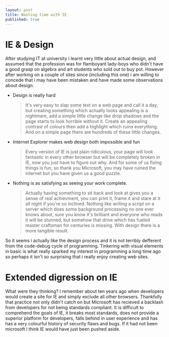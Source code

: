 ```yaml
---
layout: post
title: Wasting time with IE
published: true
---
```

IE & Design
===========
After studying IT at university i learnt very little about actual design,
and assumed that the profession was for flamboyant lady-boys who didn't
have a good grasp on algebra and art students who sold out to buy pot.
However after working on a couple of sites since (including this one) 
i am willing to concede that i may have been mistaken and have made
some observations about design.

* Design is really hard
  > It's very easy to slap some text on a web page and call it a day, but
  > creating something which actually looks appealing is a nightmare, add
  > a simple little change like drop shadows and the page starts to look 
  > horrible without it. Create an appealing contrast of colours then add
  > a highlight which ruins everything. And on a simple page there are 
  > hundreds of these little changes.

* Internet Explorer makes web design both impossible and fun
  > Every version of IE is just plain ridiculous, your page will look
  > fantastic in every other browser but will be completely broken
  > in IE, now you just have to figure out why. And for some of us
  > fixing things is fun, so thank you Microsoft, you may have ruined
  > the internet but you have given us a good puzzle.

* Nothing is as satisfying as seeing your work complete.
  > Actually having something to sit back and look at gives you a sense
  > of real achievment, you can print it, frame it and stare at it all
  > night if you're so inclined. Nothing like writing a script on a server
  > which does some background processing no one ever knows about, sure
  > you know it's brilliant and everyone who reads it will be stunned,
  > but somehow that drive which has fueled master craftsman for centuries
  > is missing. With design there is a more tangible result.

So it seems i actually like the design process and it is not terribly
defferent from the code-debug cycle of programming. Tinkering with visual
elements in basic is what really sparked my interest in programming a long
time ago so perhaps it isn't so surprising that i really enjoy creating web
sites.

# Extended digression on IE
What were they thinking? I remember about ten years ago when developers
would create a site for IE and simply exclude all other browsers. Thankfully
that practice not only didn't catch on but Microsoft has recieved a backlash
from developers for not being standards compliant. It is difficult to 
comprehend the goals of IE, it breaks most standards, does not provide a
superior platform for developers, falls behind in user experience and
has has a very colourful history of security flaws and bugs. If it had not
been microsoft i think IE would have just been pushed aside.
